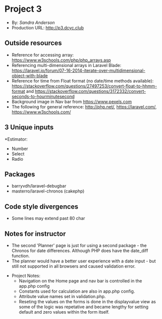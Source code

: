 # Project 3
+ By: *Sandra Anderson*
+ Production URL: <http://p3.dcyc.club>

## Outside resources
+ Reference for accessing array: <https://www.w3schools.com/php/php_arrays.asp>
+ Referencing multi-dimensional arrays in Laravel Blade: 
<https://laravel.io/forum/07-16-2014-iterate-over-multidimensional-object-with-blade>
+ Reference for time from Float format (no date/time methods available): 
<https://stackoverflow.com/questions/27497253/convert-float-to-hhmm-format>
and <https://stackoverflow.com/questions/3172332/convert-seconds-to-hourminutesecond>
+ Background image in Nav bar from <https://www.pexels.com>
+ The following for general reference: <http://php.net/>,
 <https://laravel.com/>, <https://www.w3schools.com/>

## 3 Unique inputs
*Estimator:
  * Number
  * Select
  * Radio

## Packages
+ barryvdh/laravel-debugbar
+ masterro/laravel-chronos (cakephp)

## Code style divergences
+ Some lines may extend past 80 char

## Notes for instructor
+ The second 'Planner' page is just for using a second package - the Chronos
 for date differences.  Although PHP does have the date_diff function.
+ The planner would have a better user experience with a date input - but still
 not supported in all browsers and caused validation error.

* Project Notes:
  * Navigation on the Home page and nav bar is controlled in the app.php config
  * Constants used for calculation are also in app.php config. 
  * Attribute value names set in validation.php.
  * Reseting the values on the forms is done in the displayvalue view as some
   of the logic was repetative and became lengthy for setting default and zero
    values within the form itself.
